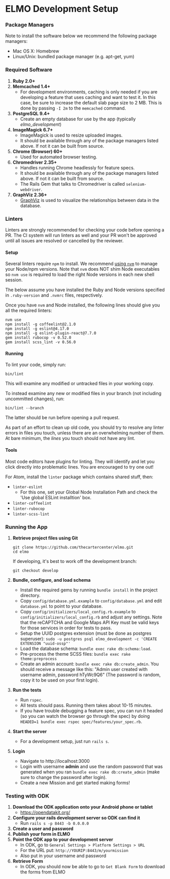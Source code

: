 # ELMO Development Setup

### Package Managers

Note to install the software below we recommend the following package managers:

- Mac OS X: Homebrew
- Linux/Unix: bundled package manager (e.g. apt-get, yum)

### Required Software

1. **Ruby 2.0+**
1. **Memcached 1.4+**
    - For development environments, caching is only needed if you are developing a feature that uses caching and want to test it. In this case, be sure to increase the default slab page size to 2 MB. This is done by passing `-I 2m` to the `memcached` command.
1. **PostgreSQL 9.4+**
    - Create an empty database for use by the app (typically *elmo_development*)
1. **ImageMagick 6.7+**
    - ImageMagick is used to resize uploaded images.
    - It should be available through any of the package managers listed above. If not it can be built from source.
1. **Chrome (Browser) 60+**
    - Used for automated browser testing.
1. **Chromedriver 2.35+**
    - Handles running Chrome headlessly for feature specs.
    - It should be available through any of the package managers listed above. If not it can be built from source.
    - The Rails Gem that talks to Chromedriver is called `selenium-webdriver`.
1. **GraphViz 2.36+**
    - [GraphViz](http://graphviz.org/) is used to visualize the relationships between data in the database.

### Linters

Linters are strongly recommended for checking your code before opening a PR. The CI system will run linters as well and your PR won't be approved until all issues are resolved or cancelled by the reviewer.

#### Setup

Several linters require `npm` to install. We recommend [using `nvm`](https://github.com/creationix/nvm#installation) to manage your Node/npm versions. Note that `nvm` does NOT shim Node executables so `nvm use` is required to load the right Node versions in each new shell session.

The below assume you have installed the Ruby and Node versions specified in `.ruby-version` and `.nvmrc` files, respectively.

Once you have `nvm` and Node installed, the following lines should give you all the required linters:

```
nvm use
npm install -g coffeelint@2.1.0
npm install -g eslint@4.17.0
npm install -g eslint-plugin-react@7.7.0
gem install rubocop -v 0.52.0
gem install scss_lint -v 0.56.0
```

#### Running

To lint your code, simply run:

```
bin/lint
```

This will examine any modified or untracked files in your working copy.

To instead examine any new or modified files in your branch (not including uncommitted changes), run:

```
bin/lint --branch
```

The latter should be run before opening a pull request.

As part of an effort to clean up old code, you should try to resolve any linter errors in files you touch, unless there are an overwhelming number of them. At bare minimum, the _lines_ you touch should not have any lint.

#### Tools

Most code editors have plugins for linting. They will identify and let you click directly into problematic lines. You are encouraged to try one out!

For Atom, install the `linter` package which contains shared stuff, then:

* `linter-eslint`
    * For this one, set your Global Node Installation Path and check the 'Use global ESLint installtion' box.
* `linter-coffeelint`
* `linter-rubocop`
* `linter-scss-lint`

### Running the App

1. **Retrieve project files using Git**
    ```
    git clone https://github.com/thecartercenter/elmo.git
    cd elmo
    ```

    If developing, it's best to work off the development branch:

    ```
    git checkout develop
    ```
1. **Bundle, configure, and load schema**
    - Install the required gems by running `bundle install` in the project directory.
    - Copy `config/database.yml.example` to `config/database.yml` and edit `database.yml` to point to your database.
    - Copy `config/initializers/local_config.rb.example` to `config/initializers/local_config.rb` and adjust any settings. Note that the reCAPTCHA and Google Maps API Key must be valid keys for those services in order for tests to pass.
    - Setup the UUID postgres extension (must be done as postgres superuser): `sudo -u postgres psql elmo_development -c 'CREATE EXTENSION "uuid-ossp"'`
    - Load the database schema: `bundle exec rake db:schema:load`.
    - Pre-process the theme SCSS files: `bundle exec rake theme:preprocess`
    - Create an admin account: `bundle exec rake db:create_admin`. You should receive a message like this: "Admin user created with username admin, password hTyWc9Q6" (The password is random, copy it to be used on your first login).
1. **Run the tests**
    - Run `rspec`.
    - All tests should pass. Running them takes about 10-15 minutes.
    - If you have trouble debugging a feature spec, you can run it headed (so you can watch the browser go through the spec) by doing `HEADED=1 bundle exec rspec spec/features/your_spec.rb`.
1. **Start the server**
    - For a development setup, just run `rails s`.
1. **Login**
    - Navigate to http://localhost:3000
    - Login with username **admin** and use the random password that was generated when you ran `bundle exec rake db:create_admin` (make sure to change the password after login).
    - Create a new Mission and get started making forms!

### Testing with ODK

1. **Download the ODK application onto your Android phone or tablet**
    - https://opendatakit.org/
1. **Configure your rails development server so ODK can find it**
    - Run `rails s -p 8443 -b 0.0.0.0`
1. **Create a user and password**
1. **Publish your form in ELMO**
1. **Point the ODK app to your development server**
    - In ODK, go to `General Settings > Platform Settings > URL`
    - For the URL put: `http://YOURIP:8443/m/yourmission`
    - Also put in your username and password
1. **Retrieve Form**
    - In ODK, you should now be able to go to `Get Blank Form` to download the forms from ELMO
